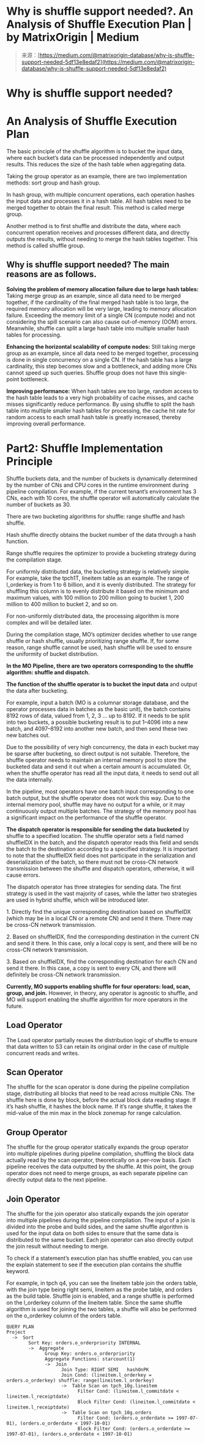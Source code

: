 <!--yml
category: 未分类
date: 2024-05-27 15:01:28
-->

# Why is shuffle support needed?. An Analysis of Shuffle Execution Plan | by MatrixOrigin | Medium

> 来源：[https://medium.com/@matrixorigin-database/why-is-shuffle-support-needed-5df13e8edaf2](https://medium.com/@matrixorigin-database/why-is-shuffle-support-needed-5df13e8edaf2)

# Why is shuffle support needed?

# An Analysis of Shuffle Execution Plan

The basic principle of the shuffle algorithm is to bucket the input data, where each bucket’s data can be processed independently and output results. This reduces the size of the hash table when aggregating data.

Taking the group operator as an example, there are two implementation methods: sort group and hash group.

In hash group, with multiple concurrent operations, each operation hashes the input data and processes it in a hash table. All hash tables need to be merged together to obtain the final result. This method is called merge group.

Another method is to first shuffle and distribute the data, where each concurrent operation receives and processes different data, and directly outputs the results, without needing to merge the hash tables together. This method is called shuffle group.

## **Why is shuffle support needed? The main reasons are as follows.**

**Solving the problem of memory allocation failure due to large hash tables:** Taking merge group as an example, since all data need to be merged together, if the cardinality of the final merged hash table is too large, the required memory allocation will be very large, leading to memory allocation failure. Exceeding the memory limit of a single CN (compute node) and not considering the spill scenario can also cause out-of-memory (OOM) errors. Meanwhile, shuffle can split a large hash table into multiple smaller hash tables for processing.

**Enhancing the horizontal scalability of compute nodes:** Still taking merge group as an example, since all data need to be merged together, processing is done in single concurrency on a single CN. If the hash table has a large cardinality, this step becomes slow and a bottleneck, and adding more CNs cannot speed up such queries. Shuffle group does not have this single-point bottleneck.

**Improving performance:** When hash tables are too large, random access to the hash table leads to a very high probability of cache misses, and cache misses significantly reduce performance. By using shuffle to split the hash table into multiple smaller hash tables for processing, the cache hit rate for random access to each small hash table is greatly increased, thereby improving overall performance.

# Part2: Shuffle Implementation Principle

Shuffle buckets data, and the number of buckets is dynamically determined by the number of CNs and CPU cores in the runtime environment during pipeline compilation. For example, if the current tenant’s environment has 3 CNs, each with 10 cores, the shuffle operator will automatically calculate the number of buckets as 30.

There are two bucketing algorithms for shuffle: range shuffle and hash shuffle.

Hash shuffle directly obtains the bucket number of the data through a hash function.

Range shuffle requires the optimizer to provide a bucketing strategy during the compilation stage.

For uniformly distributed data, the bucketing strategy is relatively simple. For example, take the tpch1T, lineitem table as an example. The range of l_orderkey is from 1 to 6 billion, and it is evenly distributed. The strategy for shuffling this column is to evenly distribute it based on the minimum and maximum values, with 100 million to 200 million going to bucket 1, 200 million to 400 million to bucket 2, and so on.

For non-uniformly distributed data, the processing algorithm is more complex and will be detailed later.

During the compilation stage, MO’s optimizer decides whether to use range shuffle or hash shuffle, usually prioritizing range shuffle. If, for some reason, range shuffle cannot be used, hash shuffle will be used to ensure the uniformity of bucket distribution.

**In the MO Pipeline, there are two operators corresponding to the shuffle algorithm: shuffle and dispatch.**

**The function of the shuffle operator is to bucket the input data** and output the data after bucketing.

For example, input a batch (MO is a columnar storage database, and the operator processes data in batches as the basic unit), the batch contains 8192 rows of data, valued from 1, 2, 3 … up to 8192\. If it needs to be split into two buckets, a possible bucketing result is to put 1–4096 into a new batch, and 4097–8192 into another new batch, and then send these two new batches out.

Due to the possibility of very high concurrency, the data in each bucket may be sparse after bucketing, so direct output is not suitable. Therefore, the shuffle operator needs to maintain an internal memory pool to store the bucketed data and send it out when a certain amount is accumulated. Or, when the shuffle operator has read all the input data, it needs to send out all the data internally.

In the pipeline, most operators have one batch input corresponding to one batch output, but the shuffle operator does not work this way. Due to the internal memory pool, shuffle may have no output for a while, or it may continuously output multiple batches. The strategy of the memory pool has a significant impact on the performance of the shuffle operator.

**The dispatch operator is responsible for sending the data bucketed** by shuffle to a specified location. The shuffle operator sets a field named shuffleIDX in the batch, and the dispatch operator reads this field and sends the batch to the destination according to a specified strategy. It is important to note that the shuffleIDX field does not participate in the serialization and deserialization of the batch, so there must not be cross-CN network transmission between the shuffle and dispatch operators, otherwise, it will cause errors.

The dispatch operator has three strategies for sending data. The first strategy is used in the vast majority of cases, while the latter two strategies are used in hybrid shuffle, which will be introduced later.

1\. Directly find the unique corresponding destination based on shuffleIDX (which may be in a local CN or a remote CN) and send it there. There may be cross-CN network transmission.

2\. Based on shuffleIDX, find the corresponding destination in the current CN and send it there. In this case, only a local copy is sent, and there will be no cross-CN network transmission.

3\. Based on shuffleIDX, find the corresponding destination for each CN and send it there. In this case, a copy is sent to every CN, and there will definitely be cross-CN network transmission.

**Currently, MO supports enabling shuffle for four operators: load, scan, group, and join.** However, in theory, any operator is agnostic to shuffle, and MO will support enabling the shuffle algorithm for more operators in the future.

## Load Operator

The Load operator partially reuses the distribution logic of shuffle to ensure that data written to S3 can retain its original order in the case of multiple concurrent reads and writes.

## Scan Operator

The shuffle for the scan operator is done during the pipeline compilation stage, distributing all blocks that need to be read across multiple CNs. The shuffle here is done by block, before the actual block data reading stage. If it’s hash shuffle, it hashes the block name. If it’s range shuffle, it takes the mid-value of the min max in the block zonemap for range calculation.

## Group Operator

The shuffle for the group operator statically expands the group operator into multiple pipelines during pipeline compilation, shuffling the block data actually read by the scan operator, theoretically on a per-row basis. Each pipeline receives the data outputted by the shuffle. At this point, the group operator does not need to merge groups, as each separate pipeline can directly output data to the next pipeline.

## Join Operator

The shuffle for the join operator also statically expands the join operator into multiple pipelines during the pipeline compilation. The input of a join is divided into the probe and build sides, and the same shuffle algorithm is used for the input data on both sides to ensure that the same data is distributed to the same bucket. Each join operator can also directly output the join result without needing to merge.

To check if a statement’s execution plan has shuffle enabled, you can use the explain statement to see if the execution plan contains the shuffle keyword.

For example, in tpch q4, you can see the lineitem table join the orders table, with the join type being right semi, lineitem as the probe table, and orders as the build table. Shuffle join is enabled, and a range shuffle is performed on the l_orderkey column of the lineitem table. Since the same shuffle algorithm is used for joining the two tables, a shuffle will also be performed on the o_orderkey column of the orders table.

```
QUERY PLAN
Project
  ->  Sort
        Sort Key: orders.o_orderpriority INTERNAL
        ->  Aggregate
              Group Key: orders.o_orderpriority
              Aggregate Functions: starcount(1)
              ->  Join
                    Join Type: RIGHT SEMI   hashOnPK
                    Join Cond: (lineitem.l_orderkey = orders.o_orderkey) shuffle: range(lineitem.l_orderkey)
                    ->  Table Scan on tpch_10g.lineitem
                          Filter Cond: (lineitem.l_commitdate < lineitem.l_receiptdate)
                          Block Filter Cond: (lineitem.l_commitdate < lineitem.l_receiptdate)
                    ->  Table Scan on tpch_10g.orders
                          Filter Cond: (orders.o_orderdate >= 1997-07-01), (orders.o_orderdate < 1997-10-01)
                          Block Filter Cond: (orders.o_orderdate >= 1997-07-01), (orders.o_orderdate < 1997-10-01)
```
